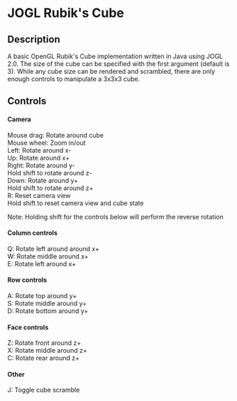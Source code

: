 # JOGL Rubik's Cube

## Description
A basic OpenGL Rubik's Cube implementation written in Java using JOGL 2.0. The size of the cube can be specified with the first argument (default is 3). While any cube size can be rendered and scrambled, there are only enough controls to manipulate a 3x3x3 cube.

## Controls
#### Camera
Mouse drag:  Rotate around cube  
Mouse wheel: Zoom in/out  
Left:  Rotate around x-  
Up:    Rotate around x+  
Right: Rotate around y-  
       Hold shift to rotate around z-  
Down:  Rotate around y+  
	   Hold shift to rotate around z+  
R:     Reset camera view  
       Hold shift to reset camera view and cube state  
       
Note: Holding shift for the controls below will perform the reverse rotation  
#### Column controls
Q:     Rotate left around around x+  
W:     Rotate middle around x+  
E:     Rotate left around x+  

#### Row controls
A:     Rotate top around y+  
S:     Rotate middle around y+  
D:     Rotate bottom around y+  

#### Face controls
Z:     Rotate front around z+  
X:     Rotate middle around z+  
C:     Rotate rear around z+  

#### Other
J:     Toggle cube scramble  
